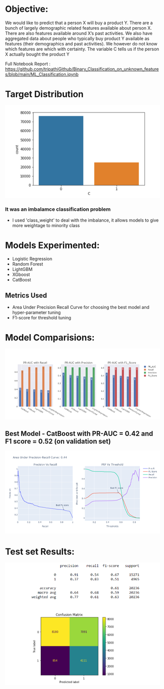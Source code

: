 
# Objective:
We would like to predict that a person X will buy a product Y. There are a bunch of largely demographic related features available about person X. There are also features available around X’s past activities. We also have aggregated data about people who typically buy product Y available as features (their demographics and past activities). We however do not know which features are which with certainty. The variable C tells us if the person X actually bought the product Y

Full Notebook Report : https://github.com/tripathiGithub/Binary_Classification_on_unknown_features/blob/main/ML_Classification.ipynb

# Target Distribution
![image](https://github.com/amancrackpot/ML_Classification/blob/main/Results/targetDist.png)
### It was an imbalamce classification problem
- I used 'class_weight' to deal with the imbalance, it allows models to give more weightage to minority class 

# Models Experimented:
- Logistic Regression 
- Random Forest
- LightGBM
- XGboost
- CatBoost

## Metrics Used
- Area Under Precision Recall Curve for choosing the best model and hyper-parameter tuning
- F1-score for threshold tuning

# Model Comparisions:
![image](https://github.com/amancrackpot/ML_Classification/blob/main/Results/modelCompare.png)

## Best Model - CatBoost with PR-AUC = 0.42 and F1 score = 0.52 (on validation set)
![image](https://github.com/amancrackpot/ML_Classification/blob/main/Results/bestmodel.png)

# Test set Results:
![image](https://github.com/amancrackpot/ML_Classification/blob/main/Results/test_set_results.png)
